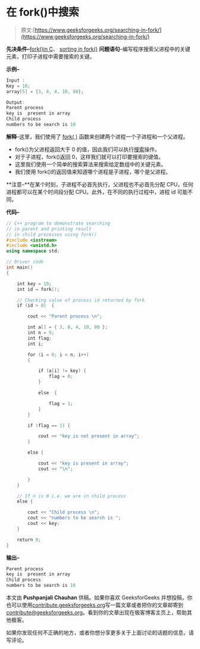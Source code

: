 # 在 fork()中搜索

> 原文:[https://www.geeksforgeeks.org/searching-in-fork/](https://www.geeksforgeeks.org/searching-in-fork/)

**先决条件–**[fork()in C](https://www.geeksforgeeks.org/fork-system-call/)、 [sorting in fork()](https://www.geeksforgeeks.org/sorting-in-fork/)
**问题语句**–编写程序搜索父进程中的关键元素，打印子进程中需要搜索的关键。

**示例–**

```cpp
Input :
Key = 10;
array[5] = {3, 8, 4, 10, 80};

Output: 
Parent process 
key is  present in array
Child process 
numbers to be search is 10

```

**解释**–这里，我们使用了 [fork( )](https://www.geeksforgeeks.org/fork-system-call/) 函数来创建两个进程一个子进程和一个父进程。

*   fork()为父进程返回大于 0 的值，因此我们可以执行[搜索](https://www.geeksforgeeks.org/binary-search/)操作。
*   对于子进程，fork()返回 0，这样我们就可以打印要搜索的键值。
*   这里我们使用一个简单的搜索算法来搜索给定数组中的关键元素。
*   我们使用 fork()的返回值来知道哪个进程是子进程，哪个是父进程。

**注意–**在某个时刻，子进程不必首先执行，父进程也不必首先分配 CPU，任何进程都可以在某个时间段分配 CPU。此外，在不同的执行过程中，进程 id 可能不同。

**代码–**

```cpp
// C++ program to demonstrate searching
// in parent and printing result
// in child processes using fork()
#include <iostream>
#include <unistd.h>
using namespace std;

// Driver code
int main()
{

    int key = 10;
    int id = fork();

    // Checking value of process id returned by fork
    if (id > 0)  {

        cout << "Parent process \n";

        int a[] = { 3, 8, 4, 10, 80 };
        int n = 5;
        int flag;
        int i;

        for (i = 0; i < n; i++)
        {

            if (a[i] != key) {
                flag = 0;
            }

            else  {

                flag = 1;
            }
        }

        if (flag == 1) {

            cout << "key is not present in array";
        }

        else {

            cout << "key is present in array";
            cout << "\n";

        }
    }

    // If n is 0 i.e. we are in child process
    else {

        cout << "Child process \n";
        cout << "numbers to be search is ";
        cout << key;
    }

    return 0;
}
```

**输出–**

```cpp
Parent process 
key is  present in array
Child process 
numbers to be search is 10

```

本文由 **Pushpanjali Chauhan** 供稿。如果你喜欢 GeeksforGeeks 并想投稿，你也可以使用[contribute.geeksforgeeks.org](http://www.contribute.geeksforgeeks.org)写一篇文章或者把你的文章邮寄到 contribute@geeksforgeeks.org。看到你的文章出现在极客博客主页上，帮助其他极客。

如果你发现任何不正确的地方，或者你想分享更多关于上面讨论的话题的信息，请写评论。